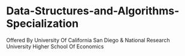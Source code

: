 # Data-Structures-and-Algorithms-Specialization
Offered By University Of California San Diego &amp; National Research University Higher School Of Economics 

